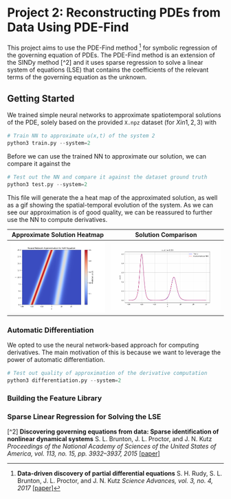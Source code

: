 # Project 2: Reconstructing PDEs from Data Using PDE-Find

This project aims to use the PDE-Find method [^1] for symbolic regression of the governing equation of PDEs. The PDE-Find method is an extension of the SINDy method [^2] and it uses sparse regression to solve a linear system of equations (LSE) that contains the coefficients of the relevant terms of the governing equation as the unknown.

## Getting Started

We trained simple neural networks to approximate spatiotemporal solutions of the PDE, solely based on the provided `X.npz` dataset (for $X in {1,2,3}$) with

```python
# Train NN to approximate u(x,t) of the system 2
python3 train.py --system=2
```

Before we can use the trained NN to approximate our solution, we can compare it against the 

```python
# Test out the NN and compare it against the dataset ground truth
python3 test.py --system=2
```

This file will generate the a heat map of the approximated solution, as well as a gif showing the spatial-temporal evolution of the system. As we can see our approximation is of good quality, we can be reassured to further use the NN to compute derivatives.


| Approximate Solution Heatmap | Solution Comparison |
| --- | --- |
| ![Approximate Solution Heatmap](results/system_2/approximate_sol_heatmap.png) | ![Solution Comparison](results/system_2/solution_comparison.gif) |


### Automatic Differentiation

We opted to use the neural network-based approach for computing derivatives. The main motivation of this is because we want to leverage the power of automatic differentiation.

```python
# Test out quality of approximation of the derivative computation
python3 differentiation.py --system=2
```

### Building the Feature Library


### Sparse Linear Regression for Solving the LSE


[^1]: **Data-driven discovery of partial differential equations**
    S. H. Rudy, S. L. Brunton, J. L. Proctor, and J. N. Kutz
    *Science Advances, vol. 3, no. 4, 2017*
    [[paper]](https://arxiv.org/abs/1609.06401)
 

[^2] **Discovering governing equations from data: Sparse identification of nonlinear dynamical systems**
    S. L. Brunton, J. L. Proctor, and J. N. Kutz
    *Proceedings of the National Academy of Sciences of the United States of America, vol. 113, no. 15, pp. 3932–3937, 2015*
    [[paper]](https://arxiv.org/abs/1509.03580)